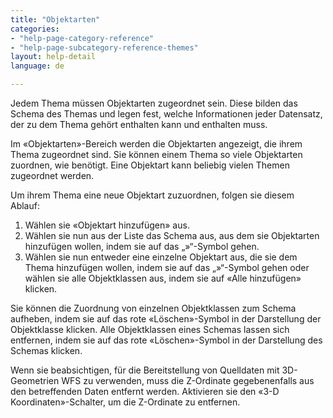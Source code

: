 ```yaml
---
title: "Objektarten"
categories:
- "help-page-category-reference"
- "help-page-subcategory-reference-themes"
layout: help-detail
language: de

---
```


Jedem Thema müssen Objektarten zugeordnet sein. Diese bilden das Schema des Themas und legen fest, welche Informationen jeder Datensatz, der zu dem Thema gehört enthalten kann und enthalten muss.

Im &laquo;Objektarten&raquo;-Bereich werden die Objektarten angezeigt, die ihrem Thema zugeordnet sind. Sie können einem Thema so viele Objektarten zuordnen, wie benötigt. Eine Objektart kann beliebig vielen Themen zugeordnet werden.

Um ihrem Thema eine neue Objektart zuzuordnen, folgen sie diesem Ablauf:
1. Wählen sie &laquo;Objektart hinzufügen&raquo; aus.
2. Wählen sie nun aus der Liste das Schema aus, aus dem sie Objektarten hinzufügen wollen, indem sie auf das „»“-Symbol gehen.
3. Wählen sie nun entweder eine einzelne Objektart aus, die sie dem Thema hinzufügen wollen, indem sie auf das „»“-Symbol gehen oder wählen sie alle Objektklassen aus, indem sie auf &laquo;Alle hinzufügen&raquo; klicken.

Sie können die Zuordnung von einzelnen Objektklassen zum Schema aufheben, indem sie auf das rote &laquo;Löschen&raquo;-Symbol in der Darstellung der Objektklasse klicken. Alle Objektklassen eines Schemas lassen sich entfernen, indem sie auf das rote &laquo;Löschen&raquo;-Symbol in der Darstellung des Schemas klicken.

Wenn sie beabsichtigen, für die Bereitstellung von Quelldaten mit 3D-Geometrien WFS zu verwenden, muss die Z-Ordinate gegebenenfalls aus den betreffenden Daten entfernt werden. Aktivieren sie den &laquo;3-D Koordinaten&raquo;-Schalter, um die Z-Ordinate zu entfernen.